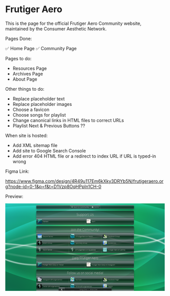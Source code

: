 # Frutiger Aero

This is the page for the official Frutiger Aero Community website, maintained by the Consumer Aesthetic Network.

Pages Done:

✅ Home Page
✅ Community Page

Pages to do:
- Resources Page
- Archives Page
- About Page

Other things to do:

- Replace placeholder text
- Replace placeholder images
- Choose a favicon
- Choose songs for playlist
- Change canonical links in HTML files to correct URLs
- Playlist Next & Previous Buttons ??

When site is hosted:
- Add XML sitemap file
- Add site to Google Search Console
- Add error 404 HTML file or a redirect to index URL if URL is typed-in wrong

Figma Link:

https://www.figma.com/design/4R49u117Em6kXky3DRYb5N/frutigeraero.org?node-id=0-1&p=f&t=D1Vzp8OqHPpIn1CH-0

Preview:

<img src="thumbnail.png" alt="Thumbnail">
